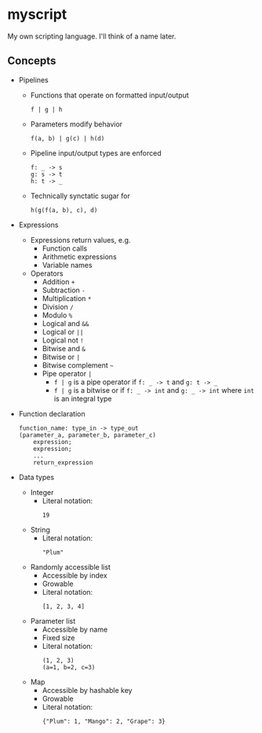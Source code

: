 # myscript
My own scripting language. I'll think of a name later.

## Concepts

- Pipelines
    - Functions that operate on formatted input/output
        ```
        f | g | h
        ```
    - Parameters modify behavior
        ```
        f(a, b) | g(c) | h(d)
        ```
    - Pipeline input/output types are enforced
        ```
        f: _ -> s
        g: s -> t
        h: t -> _
        ```
    - Technically synctatic sugar for
        ```
        h(g(f(a, b), c), d)
        ```

- Expressions
    - Expressions return values, e.g.
        - Function calls
        - Arithmetic expressions
        - Variable names
    - Operators
        - Addition `+`
        - Subtraction `-`
        - Multiplication `*`
        - Division `/`
        - Modulo `%`
        - Logical and `&&`
        - Logical or `||`
        - Logical not `!`
        - Bitwise and `&`
        - Bitwise or `|`
        - Bitwise complement `~`
        - Pipe operator `|`
            - `f | g` is a pipe operator if `f: _ -> t` and `g: t -> _`
            - `f | g` is a bitwise or if `f: _ -> int` and `g: _ -> int` where
              `int` is an integral type

- Function declaration
    ```
    function_name: type_in -> type_out
    (parameter_a, parameter_b, parameter_c)
        expression;
        expression;
        ...
        return_expression
    ```

- Data types
    - Integer
        - Literal notation:
            ```
            19
            ```
    - String
        - Literal notation:
            ```
            "Plum"
            ```
    - Randomly accessible list
        - Accessible by index
        - Growable
        - Literal notation:
            ```
            [1, 2, 3, 4]
            ```
    - Parameter list
        - Accessible by name
        - Fixed size
        - Literal notation:
            ```
            (1, 2, 3)
            (a=1, b=2, c=3)
            ```
    - Map
        - Accessible by hashable key
        - Growable
        - Literal notation:
            ```
            {"Plum": 1, "Mango": 2, "Grape": 3}
            ```
